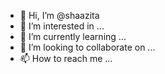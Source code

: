 - 👋 Hi, I’m @shaazita
- 👀 I’m interested in ...
- 🌱 I’m currently learning ...
- 💞️ I’m looking to collaborate on ...
- 📫 How to reach me ...

<!---
shaazita/shaazita is a ✨ special ✨ repository because its `README.md` (this file) appears on your GitHub profile.
You can click the Preview link to take a look at your changes.
--->
